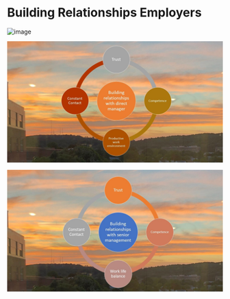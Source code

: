 # Building Relationships Employers

![image](BuildingrelationshipsCoworkers.jpeg)

![image](DirectManager.jpg)

![image](SeniorManagement.jpeg)
